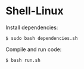 # Shell-Linux

Install dependencies:
```console
$ sudo bash dependencies.sh
```

Compile and run code:
```console
$ bash run.sh
```
